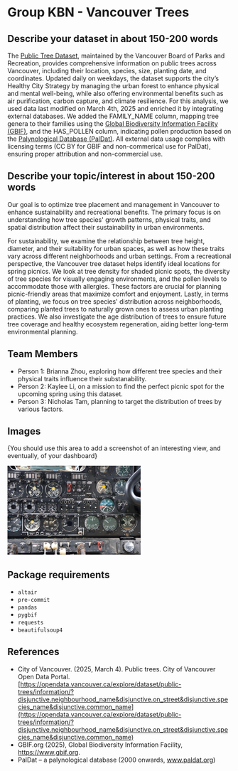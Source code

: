 # Group KBN - Vancouver Trees

## Describe your dataset in about 150-200 words

The [Public Tree Dataset](https://opendata.vancouver.ca/explore/dataset/public-trees/information/?disjunctive.neighbourhood_name&disjunctive.on_street&disjunctive.species_name&disjunctive.common_name), maintained by the Vancouver Board of Parks and Recreation, provides comprehensive information on public trees across Vancouver, including their location, species, size, planting date, and coordinates. Updated daily on weekdays, the dataset supports the city’s Healthy City Strategy by managing the urban forest to enhance physical and mental well-being, while also offering environmental benefits such as air purification, carbon capture, and climate resilience. For this analysis, we used data last modified on March 4th, 2025 and enriched it by integrating external databases. We added the FAMILY_NAME column, mapping tree genera to their families using the [Global Biodiversity Information Facility (GBIF)](https://www.gbif.org/), and the HAS_POLLEN column, indicating pollen production based on the [Palynological Database (PalDat)](https://www.paldat.org/). All external data usage complies with licensing terms (CC BY for GBIF and non-commerical use for PalDat), ensuring proper attribution and non-commercial use.


## Describe your topic/interest in about 150-200 words

Our goal is to optimize tree placement and management in Vancouver to enhance sustainability and recreational benefits. The primary focus is on understanding how tree species' growth patterns, physical traits, and spatial distribution affect their sustainability in urban environments. 

For sustainability, we examine the relationship between tree height, diameter, and their suitability for urban spaces, as well as how these traits vary across different neighborhoods and urban settings. From a recreational perspective, the Vancouver tree dataset helps identify ideal locations for spring picnics. We look at tree density for shaded picnic spots, the diversity of tree species for visually engaging environments, and the pollen levels to accommodate those with allergies. These factors are crucial for planning picnic-friendly areas that maximize comfort and enjoyment. Lastly, in terms of planting, we focus on tree species' distribution across neighborhoods, comparing planted trees to naturally grown ones to assess urban planting practices. We also investigate the age distribution of trees to ensure future tree coverage and healthy ecosystem regeneration, aiding better long-term environmental planning.

## Team Members

- Person 1: Brianna Zhou, exploring how different tree species and their physical traits influence their substanability.
- Person 2: Kaylee Li, on a mission to find the perfect picnic spot for the upcoming spring using this dataset.
- Person 3: Nicholas Tam, planning to target the distribution of trees by various factors.

## Images

{You should use this area to add a screenshot of an interesting view, and eventually, of your dashboard}

<img src ="images/test.jpg" width="300px">

## Package requirements

- `altair`
- `pre-commit`
- `pandas`
- `pygbif`
- `requests`
- `beautifulsoup4`

## References

- City of Vancouver. (2025, March 4). Public trees. City of Vancouver Open Data Portal. [https://opendata.vancouver.ca/explore/dataset/public-trees/information/?disjunctive.neighbourhood_name&disjunctive.on_street&disjunctive.species_name&disjunctive.common_name](https://opendata.vancouver.ca/explore/dataset/public-trees/information/?disjunctive.neighbourhood_name&disjunctive.on_street&disjunctive.species_name&disjunctive.common_name)
- GBIF.org (2025), Global Biodiversity Information Facility, https://www.gbif.org.
- PalDat – a palynological database (2000 onwards, www.paldat.org)